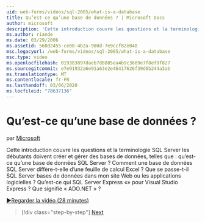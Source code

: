 ```yaml
---
uid: web-forms/videos/sql-2005/what-is-a-database
title: Qu’est-ce qu’une base de données ? | Microsoft Docs
author: microsoft
description: 'Cette introduction couvre les questions et la terminologie SQL Server les débutants doivent créer et gérer des bases de données, telles que : qu’est-ce qu’une base de données SQL Server ? Comment...'
ms.author: riande
ms.date: 03/29/2006
ms.assetid: 560d2455-ce08-4b2a-900d-7e9ccf82e048
msc.legacyurl: /web-forms/videos/sql-2005/what-is-a-database
msc.type: video
ms.openlocfilehash: 019383897daeb7d8885ea4b9c3609e7f8ef9f827
ms.sourcegitcommit: e7e91932a6e91a63e2e46417626f39d6b244a3ab
ms.translationtype: MT
ms.contentlocale: fr-FR
ms.lasthandoff: 03/06/2020
ms.locfileid: "78637136"
---
```

# <a name="what-is-a-database"></a>Qu’est-ce qu’une base de données ?

par [Microsoft](https://github.com/microsoft)

Cette introduction couvre les questions et la terminologie SQL Server les débutants doivent créer et gérer des bases de données, telles que : qu’est-ce qu’une base de données SQL Server ? Comment une base de données SQL Server diffère-t-elle d’une feuille de calcul Excel ? Que se passe-t-il SQL Server bases de données dans mon site Web ou les applications logicielles ? Qu’est-ce qui SQL Server Express «» pour Visual Studio Express ? Que signifie « ADO.NET » ?

[&#9654;Regarder la vidéo (28 minutes)](https://channel9.msdn.com/Blogs/ASP-NET-Site-Videos/what-is-a-database)

> [!div class="step-by-step"]
> [Next](understanding-database-tables-and-records.md)
